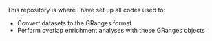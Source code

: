 This repository is where I have set up all codes used to:
- Convert datasets to the GRanges format
- Perform overlap enrichment analyses with these GRanges objects

